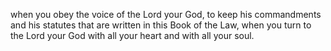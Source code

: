 when you obey the voice of the Lord your God, to keep his commandments and his statutes that are written in this Book of the Law, when you turn to the Lord your God with all your heart and with all your soul.
